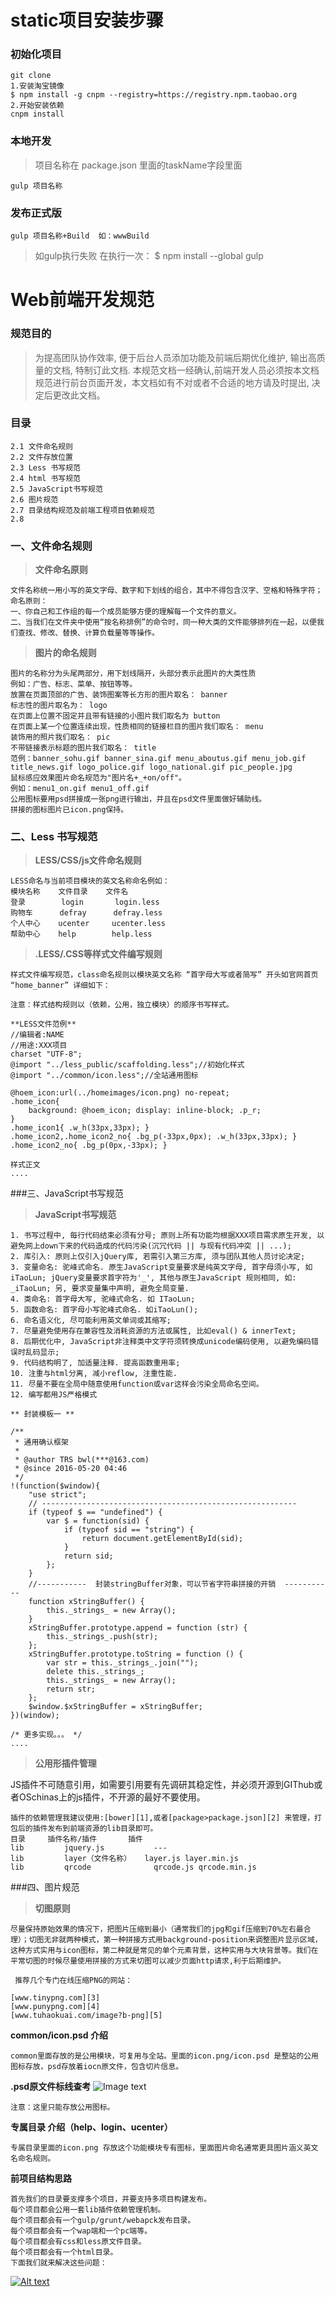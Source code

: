 # static项目安装步骤

### 初始化项目
```
git clone 
1.安装淘宝镜像
$ npm install -g cnpm --registry=https://registry.npm.taobao.org
2.开始安装依赖
cnpm install

```


### 本地开发
> 项目名称在 package.json 里面的taskName字段里面
```
gulp 项目名称 
```


### 发布正式版
```
gulp 项目名称+Build  如：wwwBuild
```

> 如gulp执行失败 在执行一次：
> $ npm install --global gulp


# Web前端开发规范

### 规范目的

> 为提高团队协作效率, 便于后台人员添加功能及前端后期优化维护, 输出高质量的文档, 特制订此文档. 本规范文档一经确认,前端开发人员必须按本文档规范进行前台页面开发，本文档如有不对或者不合适的地方请及时提出, 决定后更改此文档。

### 目录
``` 
2.1 文件命名规则
2.2 文件存放位置
2.3 Less 书写规范
2.4 html 书写规范
2.5 JavaScript书写规范
2.6 图片规范
2.7 目录结构规范及前端工程项目依赖规范
2.8 
```

### 一、文件命名规则

> **文件命名原则**

```
文件名称统一用小写的英文字母、数字和下划线的组合，其中不得包含汉字、空格和特殊字符；
命名原则：
一、你自己和工作组的每一个成员能够方便的理解每一个文件的意义。
二、当我们在文件夹中使用“按名称排例”的命令时，同一种大类的文件能够排列在一起，以便我们查找、修改、替换、计算负载量等等操作。
```

> **图片的命名规则**

```
图片的名称分为头尾两部分，用下划线隔开，头部分表示此图片的大类性质
例如：广告、标志、菜单、按钮等等。
放置在页面顶部的广告、装饰图案等长方形的图片取名： banner
标志性的图片取名为： logo
在页面上位置不固定并且带有链接的小图片我们取名为 button
在页面上某一个位置连续出现，性质相同的链接栏目的图片我们取名： menu
装饰用的照片我们取名： pic
不带链接表示标题的图片我们取名： title
范例：banner_sohu.gif banner_sina.gif menu_aboutus.gif menu_job.gif title_news.gif logo_police.gif logo_national.gif pic_people.jpg
鼠标感应效果图片命名规范为"图片名+_+on/off"。
例如：menu1_on.gif menu1_off.gif
公用图标要用psd拼接成一张png进行输出，并且在psd文件里面做好辅助线。
拼接的图标图片已icon.png保持。
```
### 二、Less 书写规范

> **LESS/CSS/js文件命名规则**

```
LESS命名与当前项目模块的英文名称命名例如：
模块名称	文件目录	文件名
登录        login       login.less
购物车      defray      defray.less
个人中心    ucenter     ucenter.less
帮助中心    help        help.less
```

> **.LESS/.CSS等样式文件编写规则**

```
样式文件编写规范，class命名规则以模块英文名称 “首字母大写或者简写” 开头如官网首页 “home_banner” 详细如下：

注意：样式结构规则以（依赖，公用，独立模块）的顺序书写样式。

**LESS文件范例**
//编辑者:NAME
//用途:XXX项目  
charset "UTF-8";
@import "../less_public/scaffolding.less";//初始化样式 
@import "../common/icon.less";//全站通用图标  

@hoem_icon:url(../homeimages/icon.png) no-repeat;
.home_icon{ 
    background: @hoem_icon; display: inline-block; .p_r; 
}
.home_icon1{ .w_h(33px,33px); }
.home_icon2,.home_icon2_no{ .bg_p(-33px,0px); .w_h(33px,33px); }
.home_icon2_no{ .bg_p(0px,-33px); }

样式正文
....

```
###三、JavaScript书写规范
> **JavaScript书写规范**

```
1. 书写过程中, 每行代码结束必须有分号; 原则上所有功能均根据XXX项目需求原生开发, 以避免网上down下来的代码造成的代码污染(沉冗代码 || 与现有代码冲突 || ...);
2. 库引入: 原则上仅引入jQuery库, 若需引入第三方库, 须与团队其他人员讨论决定;
3. 变量命名: 驼峰式命名. 原生JavaScript变量要求是纯英文字母, 首字母须小写, 如iTaoLun; jQuery变量要求首字符为'_', 其他与原生JavaScript 规则相同, 如: _iTaoLun; 另, 要求变量集中声明, 避免全局变量.
4. 类命名: 首字母大写, 驼峰式命名. 如 ITaoLun;
5. 函数命名: 首字母小写驼峰式命名. 如iTaoLun();
6. 命名语义化, 尽可能利用英文单词或其缩写;
7. 尽量避免使用存在兼容性及消耗资源的方法或属性, 比如eval() & innerText;
8. 后期优化中, JavaScript非注释类中文字符须转换成unicode编码使用, 以避免编码错误时乱码显示;
9. 代码结构明了, 加适量注释. 提高函数重用率;
10. 注重与html分离, 减小reflow, 注重性能.
11. 尽量不要在全局中随意使用function或var这样会污染全局命名空间。
12. 编写都用JS严格模式

** 封装模板一 **

/** 
 * 通用确认框架 
 *  
 * @author TRS bwl(***@163.com) 
 * @since 2016-05-20 04:46 
 */  
!(function($window){
    "use strict";
    // ---------------------------------------------------------  
    if (typeof $ == "undefined") {  
        var $ = function(sid) {  
            if (typeof sid == "string") {  
                return document.getElementById(sid);  
            }  
            return sid;  
        };  
    }  
    //-----------  封装stringBuffer对象，可以节省字符串拼接的开销  -----------  
    function xStringBuffer() {  
        this._strings_ = new Array();  
    }  
    xStringBuffer.prototype.append = function (str) {  
        this._strings_.push(str);  
    };  
    xStringBuffer.prototype.toString = function () {  
        var str = this._strings_.join("");  
        delete this._strings_;  
        this._strings_ = new Array();  
        return str;  
    };  
    $window.$xStringBuffer = xStringBuffer;
})(window);

/* 更多实现。。。 */  
....

```
> **公用形插件管理**

JS插件不可随意引用，如需要引用要有先调研其稳定性，并必须开源到GIThub或者OSchinas上的js插件，不开源的最好不要使用。

```
插件的依赖管理我建议使用:[bower][1],或者[package>package.json][2] 来管理，打包后的插件发布到前端资源的lib目录即可。
目录     插件名称/插件       插件
lib         jquery.js	        ---
lib         layer（文件名称）   layer.js layer.min.js
lib         qrcode	            qrcode.js qrcode.min.js	

```
###四、图片规范

> **切图原则**

```
尽量保持原始效果的情况下，把图片压缩到最小（通常我们的jpg和gif压缩到70%左右最合理）；切图无非就两种模式，第一种拼接方式用background-position来调整图片显示区域，这种方式实用与icon图标，第二种就是常见的单个元素背景，这种实用与大块背景等。我们在平常切图的时候尽量使用拼接的方式来切图可以减少页面http请求,利于后期维护。
   
 推荐几个专门在线压缩PNG的网站：
 
[www.tinypng.com][3] 
[www.punypng.com][4]
[www.tuhaokuai.com/image?b-png][5]
```
**common/icon.psd 介绍**

```
common里面存放的是公用模块，可复用与全站。里面的icon.png/icon.psd 是整站的公用图标存放，psd存放着iocn原文件，包含切片信息。
```
**.psd原文件标线查考**
![Image text](https://w3cui.github.io/modularEidt/build/icon.png)
```
注意：这里只能存放公用图标。
```
**专属目录 介绍（help、login、ucenter）**
```
专属目录里面的icon.png 存放这个功能模块专有图标，里面图片命名通常更具图片涵义英文名命名规则。
```

**前项目结构思路**
```
首先我们的目录要支撑多个项目，并要支持多项目构建发布。
每个项目都会公用一套lib插件依赖管理机制。
每个项目都会有一个gulp/grunt/webapck发布目录。
每个项目都会有一个wap端和一个pc端等。
每个项目都会有css和less原文件目录。
每个项目都会有一个html目录。
下面我们就来解决这些问题：
```
[![Alt text](./vsdx.png)](https://w3cui.github.io/modularEidt/build/vsdx.png)



  [1]: https://bower.io/
  [2]: https://docs.npmjs.com/cli/npm
  [3]: www.tinypng.com
  [4]: www.punypng.com
  [5]: www.punypng.com